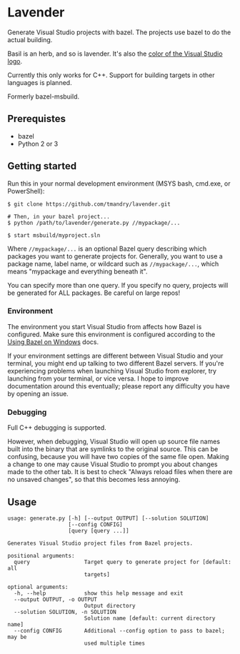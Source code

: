 # Lavender

Generate Visual Studio projects with bazel. The projects use bazel to do the actual building.

Basil is an herb, and so is lavender. It's also the [color of the Visual Studio logo](https://en.wikipedia.org/wiki/Microsoft_Visual_Studio).

Currently this only works for C++. Support for building targets in other languages is planned.

Formerly bazel-msbuild.

## Prerequistes
- bazel
- Python 2 or 3

## Getting started

Run this in your normal development environment (MSYS bash, cmd.exe, or PowerShell):
```
$ git clone https://github.com/tmandry/lavender.git

# Then, in your bazel project...
$ python /path/to/lavender/generate.py //mypackage/...

$ start msbuild/myproject.sln
```
Where `//mypackage/...` is an optional Bazel query describing which packages you want to generate projects for. Generally, you want to use a package name, label name, or wildcard such as `//mypackage/...`, which means "mypackage and everything beneath it".

You can specify more than one query. If you specify no query, projects will be generated for ALL packages. Be careful on large repos!

### Environment
The environment you start Visual Studio from affects how Bazel is configured. Make sure this environment is configured according to the [Using Bazel on Windows](https://docs.bazel.build/versions/master/windows.html) docs.

If your environment settings are different between Visual Studio and your terminal, you might end up talking to two different Bazel servers. If you're experiencing problems when launching Visual Studio from explorer, try launching from your terminal, or vice versa.
I hope to improve documentation around this eventually; please report any difficulty you have by opening an issue.

### Debugging

Full C++ debugging is supported.

However, when debugging, Visual Studio will open up source file names built into the binary that are symlinks to the original source. This can be confusing, because you will have two copies of the same file open. Making a change to one may cause Visual Studio to prompt you about changes made to the other tab. It is best to check "Always reload files when there are no unsaved changes", so that this becomes less annoying.

## Usage
```
usage: generate.py [-h] [--output OUTPUT] [--solution SOLUTION]
                   [--config CONFIG]
                   [query [query ...]]

Generates Visual Studio project files from Bazel projects.

positional arguments:
  query                 Target query to generate project for [default: all
                        targets]

optional arguments:
  -h, --help            show this help message and exit
  --output OUTPUT, -o OUTPUT
                        Output directory
  --solution SOLUTION, -n SOLUTION
                        Solution name [default: current directory name]
  --config CONFIG       Additional --config option to pass to bazel; may be
                        used multiple times
```
